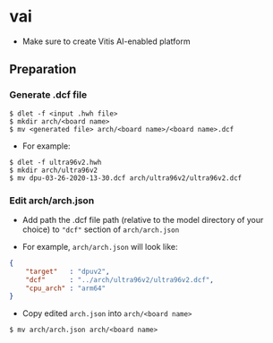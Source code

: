 # vai

- Make sure to create Vitis AI-enabled platform

## Preparation

### Generate .dcf file

```
$ dlet -f <input .hwh file>
$ mkdir arch/<board name>
$ mv <generated file> arch/<board name>/<board name>.dcf
```

- For example:

```
$ dlet -f ultra96v2.hwh
$ mkdir arch/ultra96v2
$ mv dpu-03-26-2020-13-30.dcf arch/ultra96v2/ultra96v2.dcf
```

### Edit arch/arch.json

- Add path the .dcf file path (relative to the model directory of your choice) to ``"dcf"`` section of ``arch/arch.json``

- For example, ``arch/arch.json`` will look like:

```json
{
    "target"   : "dpuv2",
    "dcf"      : "../arch/ultra96v2/ultra96v2.dcf",
    "cpu_arch" : "arm64"
}
```

- Copy edited ``arch.json`` into ``arch/<board name>``

```
$ mv arch/arch.json arch/<board name>
```
